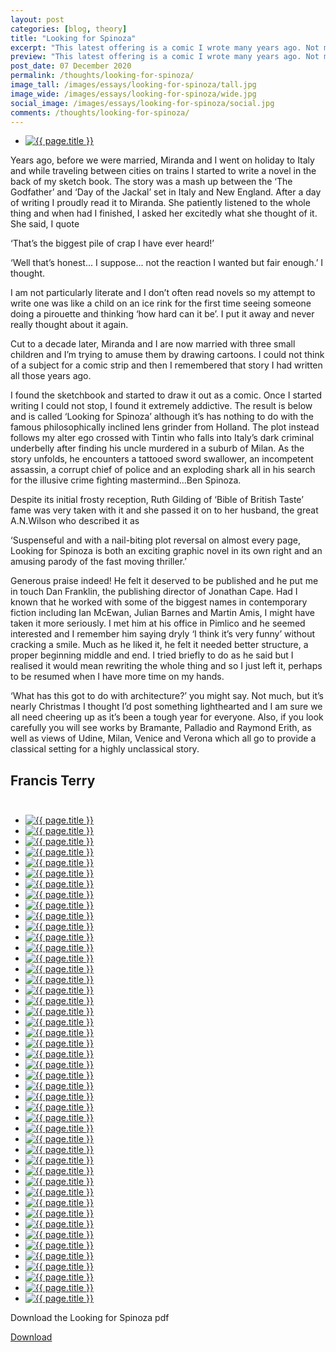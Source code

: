 ```yaml
---
layout: post
categories: [blog, theory]
title: "Looking for Spinoza"
excerpt: "This latest offering is a comic I wrote many years ago. Not much to do with architecture but as it’s nearly Christmas I thought I’d post something lighthearted and I am sure we all need cheering up as it’s been a tough year for everyone. The plot follows my alter ego crossed with Tintin who falls into Italy’s dark criminal underbelly after finding his uncle murdered in a suburb of Milan..."
preview: "This latest offering is a comic I wrote many years ago. Not much to do with architecture but as it’s nearly Christmas I thought I’d post something lighthearted and I am sure we all need cheering up as it’s been a tough year for everyone. The plot follows my alter ego crossed with Tintin who falls into Italy’s dark criminal underbelly after finding his uncle murdered in a suburb of Milan..."
post_date: 07 December 2020
permalink: /thoughts/looking-for-spinoza/
image_tall: /images/essays/looking-for-spinoza/tall.jpg
image_wide: /images/essays/looking-for-spinoza/wide.jpg
social_image: /images/essays/looking-for-spinoza/social.jpg
comments: /thoughts/looking-for-spinoza/
---
```


<ul class="list">
	<li class="full">
		<a class="fancybox" rel="group" href="/images/essays/looking-for-spinoza/LFS-00.jpg">
			<img class="lazy" src="/images/essays/looking-for-spinoza/thumbs/LFS-00.jpg" alt="{{ page.title }}" />
		</a>
	</li>
</ul>

Years ago, before we were married, Miranda and I went on holiday to Italy and while traveling between cities on trains I started to write a novel in the back of my sketch book. The story was a mash up between the ‘The Godfather’ and ‘Day of the Jackal’ set in Italy and New England. After a day of writing I proudly read it to Miranda. She patiently listened to the whole thing and when had I finished, I asked her excitedly what she thought of it. She said, I quote

‘That’s the biggest pile of crap I have ever heard!’

‘Well that’s honest... I suppose... not the reaction I wanted but fair enough.’ I thought. 

I am not particularly literate and I don’t often read novels so my attempt to write one was like a child on an ice rink for the first time seeing someone doing a pirouette and thinking ‘how hard can it be’. I put it away and never really thought about it again. 

Cut to a decade later, Miranda and I are now married with three small children and I’m trying to amuse them by drawing cartoons. I could not think of a subject for a comic strip and then I remembered that story I had written all those years ago.

I found the sketchbook and started to draw it out as a comic. Once I started writing I could not stop, I found it extremely addictive. The result is below and is called ‘Looking for Spinoza’ although it’s has nothing to do with the famous philosophically inclined lens grinder from Holland. The plot instead follows my alter ego crossed with Tintin who falls into Italy’s dark criminal underbelly after finding his uncle murdered in a suburb of Milan. As the story unfolds, he encounters a tattooed sword swallower, an incompetent assassin, a corrupt chief of police and an exploding shark all in his search for the illusive crime fighting mastermind...Ben Spinoza.

Despite its initial frosty reception, Ruth Gilding of ‘Bible of British Taste’ fame was very taken with it and she passed it on to her husband, the great A.N.Wilson who described it as

 ‘Suspenseful and with a nail-biting plot reversal on almost every page, Looking for Spinoza is both an exciting graphic novel in its own right and an amusing parody of the fast moving thriller.’ 

Generous praise indeed! He felt it deserved to be published and he put me in touch Dan Franklin, the publishing director of Jonathan Cape. Had I known that he worked with some of the biggest names in contemporary fiction including Ian McEwan, Julian Barnes and Martin Amis, I might have taken it more seriously. I met him at his office in Pimlico and he seemed interested and I remember him saying dryly ‘I think it’s very funny’ without cracking a smile. Much as he liked it, he felt it needed better structure, a proper beginning middle and end. I tried briefly to do as he said but I realised it would mean rewriting the whole thing and so I just left it, perhaps to be resumed when I have more time on my hands.

‘What has this got to do with architecture?’ you might say. Not much, but it’s nearly Christmas I thought I’d post something lighthearted and I am sure we all need cheering up as it’s been a tough year for everyone. Also, if you look carefully you will see works by Bramante, Palladio and Raymond Erith, as well as views of Udine, Milan, Venice and Verona which all go to provide a classical setting for a highly unclassical story.

## Francis Terry<br/><br/>

<ul class="list">
<li class="full"><a class="fancybox" rel="group" href="/images/essays/looking-for-spinoza/LFS-01.jpg"><img class="lazy" src="/images/essays/looking-for-spinoza/1250/LFS-01.jpg" alt="{{ page.title }}" /></a></li>
<li class="full"><a class="fancybox" rel="group" href="/images/essays/looking-for-spinoza/LFS-02.jpg"><img class="lazy" src="/images/essays/looking-for-spinoza/1250/LFS-02.jpg" alt="{{ page.title }}" /></a></li>
<li class="full"><a class="fancybox" rel="group" href="/images/essays/looking-for-spinoza/LFS-03.jpg"><img class="lazy" src="/images/essays/looking-for-spinoza/1250/LFS-03.jpg" alt="{{ page.title }}" /></a></li>
<li class="full"><a class="fancybox" rel="group" href="/images/essays/looking-for-spinoza/LFS-04.jpg"><img class="lazy" src="/images/essays/looking-for-spinoza/1250/LFS-04.jpg" alt="{{ page.title }}" /></a></li>
<li class="full"><a class="fancybox" rel="group" href="/images/essays/looking-for-spinoza/LFS-05.jpg"><img class="lazy" src="/images/essays/looking-for-spinoza/1250/LFS-05.jpg" alt="{{ page.title }}" /></a></li>
<li class="full"><a class="fancybox" rel="group" href="/images/essays/looking-for-spinoza/LFS-06.jpg"><img class="lazy" src="/images/essays/looking-for-spinoza/1250/LFS-06.jpg" alt="{{ page.title }}" /></a></li>
<li class="full"><a class="fancybox" rel="group" href="/images/essays/looking-for-spinoza/LFS-07.jpg"><img class="lazy" src="/images/essays/looking-for-spinoza/1250/LFS-07.jpg" alt="{{ page.title }}" /></a></li>
<li class="full"><a class="fancybox" rel="group" href="/images/essays/looking-for-spinoza/LFS-08.jpg"><img class="lazy" src="/images/essays/looking-for-spinoza/1250/LFS-08.jpg" alt="{{ page.title }}" /></a></li>
<li class="full"><a class="fancybox" rel="group" href="/images/essays/looking-for-spinoza/LFS-09.jpg"><img class="lazy" src="/images/essays/looking-for-spinoza/1250/LFS-09.jpg" alt="{{ page.title }}" /></a></li>
<li class="full"><a class="fancybox" rel="group" href="/images/essays/looking-for-spinoza/LFS-10.jpg"><img class="lazy" src="/images/essays/looking-for-spinoza/1250/LFS-10.jpg" alt="{{ page.title }}" /></a></li>
<li class="full"><a class="fancybox" rel="group" href="/images/essays/looking-for-spinoza/LFS-11.jpg"><img class="lazy" src="/images/essays/looking-for-spinoza/1250/LFS-11.jpg" alt="{{ page.title }}" /></a></li>
<li class="full"><a class="fancybox" rel="group" href="/images/essays/looking-for-spinoza/LFS-12.jpg"><img class="lazy" src="/images/essays/looking-for-spinoza/1250/LFS-12.jpg" alt="{{ page.title }}" /></a></li>
<li class="full"><a class="fancybox" rel="group" href="/images/essays/looking-for-spinoza/LFS-13.jpg"><img class="lazy" src="/images/essays/looking-for-spinoza/1250/LFS-13.jpg" alt="{{ page.title }}" /></a></li>
<li class="full"><a class="fancybox" rel="group" href="/images/essays/looking-for-spinoza/LFS-14.jpg"><img class="lazy" src="/images/essays/looking-for-spinoza/1250/LFS-14.jpg" alt="{{ page.title }}" /></a></li>
<li class="full"><a class="fancybox" rel="group" href="/images/essays/looking-for-spinoza/LFS-15.jpg"><img class="lazy" src="/images/essays/looking-for-spinoza/1250/LFS-15.jpg" alt="{{ page.title }}" /></a></li>
<li class="full"><a class="fancybox" rel="group" href="/images/essays/looking-for-spinoza/LFS-16.jpg"><img class="lazy" src="/images/essays/looking-for-spinoza/1250/LFS-16.jpg" alt="{{ page.title }}" /></a></li>
<li class="full"><a class="fancybox" rel="group" href="/images/essays/looking-for-spinoza/LFS-17.jpg"><img class="lazy" src="/images/essays/looking-for-spinoza/1250/LFS-17.jpg" alt="{{ page.title }}" /></a></li>
<li class="full"><a class="fancybox" rel="group" href="/images/essays/looking-for-spinoza/LFS-18.jpg"><img class="lazy" src="/images/essays/looking-for-spinoza/1250/LFS-18.jpg" alt="{{ page.title }}" /></a></li>
<li class="full"><a class="fancybox" rel="group" href="/images/essays/looking-for-spinoza/LFS-19.jpg"><img class="lazy" src="/images/essays/looking-for-spinoza/1250/LFS-19.jpg" alt="{{ page.title }}" /></a></li>
<li class="full"><a class="fancybox" rel="group" href="/images/essays/looking-for-spinoza/LFS-20.jpg"><img class="lazy" src="/images/essays/looking-for-spinoza/1250/LFS-20.jpg" alt="{{ page.title }}" /></a></li>
<li class="full"><a class="fancybox" rel="group" href="/images/essays/looking-for-spinoza/LFS-21.jpg"><img class="lazy" src="/images/essays/looking-for-spinoza/1250/LFS-21.jpg" alt="{{ page.title }}" /></a></li>
<li class="full"><a class="fancybox" rel="group" href="/images/essays/looking-for-spinoza/LFS-22.jpg"><img class="lazy" src="/images/essays/looking-for-spinoza/1250/LFS-22.jpg" alt="{{ page.title }}" /></a></li>
<li class="full"><a class="fancybox" rel="group" href="/images/essays/looking-for-spinoza/LFS-23.jpg"><img class="lazy" src="/images/essays/looking-for-spinoza/1250/LFS-23.jpg" alt="{{ page.title }}" /></a></li>
<li class="full"><a class="fancybox" rel="group" href="/images/essays/looking-for-spinoza/LFS-24.jpg"><img class="lazy" src="/images/essays/looking-for-spinoza/1250/LFS-24.jpg" alt="{{ page.title }}" /></a></li>
<li class="full"><a class="fancybox" rel="group" href="/images/essays/looking-for-spinoza/LFS-25.jpg"><img class="lazy" src="/images/essays/looking-for-spinoza/1250/LFS-25.jpg" alt="{{ page.title }}" /></a></li>
<li class="full"><a class="fancybox" rel="group" href="/images/essays/looking-for-spinoza/LFS-26.jpg"><img class="lazy" src="/images/essays/looking-for-spinoza/1250/LFS-26.jpg" alt="{{ page.title }}" /></a></li>
<li class="full"><a class="fancybox" rel="group" href="/images/essays/looking-for-spinoza/LFS-27.jpg"><img class="lazy" src="/images/essays/looking-for-spinoza/1250/LFS-27.jpg" alt="{{ page.title }}" /></a></li>
<li class="full"><a class="fancybox" rel="group" href="/images/essays/looking-for-spinoza/LFS-28.jpg"><img class="lazy" src="/images/essays/looking-for-spinoza/1250/LFS-28.jpg" alt="{{ page.title }}" /></a></li>
<li class="full"><a class="fancybox" rel="group" href="/images/essays/looking-for-spinoza/LFS-29.jpg"><img class="lazy" src="/images/essays/looking-for-spinoza/1250/LFS-29.jpg" alt="{{ page.title }}" /></a></li>
<li class="full"><a class="fancybox" rel="group" href="/images/essays/looking-for-spinoza/LFS-30.jpg"><img class="lazy" src="/images/essays/looking-for-spinoza/1250/LFS-30.jpg" alt="{{ page.title }}" /></a></li>
<li class="full"><a class="fancybox" rel="group" href="/images/essays/looking-for-spinoza/LFS-31.jpg"><img class="lazy" src="/images/essays/looking-for-spinoza/1250/LFS-31.jpg" alt="{{ page.title }}" /></a></li>
<li class="full"><a class="fancybox" rel="group" href="/images/essays/looking-for-spinoza/LFS-32.jpg"><img class="lazy" src="/images/essays/looking-for-spinoza/1250/LFS-32.jpg" alt="{{ page.title }}" /></a></li>
<li class="full"><a class="fancybox" rel="group" href="/images/essays/looking-for-spinoza/LFS-33.jpg"><img class="lazy" src="/images/essays/looking-for-spinoza/1250/LFS-33.jpg" alt="{{ page.title }}" /></a></li>
<li class="full"><a class="fancybox" rel="group" href="/images/essays/looking-for-spinoza/LFS-34.jpg"><img class="lazy" src="/images/essays/looking-for-spinoza/1250/LFS-34.jpg" alt="{{ page.title }}" /></a></li>
<li class="full"><a class="fancybox" rel="group" href="/images/essays/looking-for-spinoza/LFS-35.jpg"><img class="lazy" src="/images/essays/looking-for-spinoza/1250/LFS-35.jpg" alt="{{ page.title }}" /></a></li>
<li class="full"><a class="fancybox" rel="group" href="/images/essays/looking-for-spinoza/LFS-36.jpg"><img class="lazy" src="/images/essays/looking-for-spinoza/1250/LFS-36.jpg" alt="{{ page.title }}" /></a></li>
<li class="full"><a class="fancybox" rel="group" href="/images/essays/looking-for-spinoza/LFS-37.jpg"><img class="lazy" src="/images/essays/looking-for-spinoza/1250/LFS-37.jpg" alt="{{ page.title }}" /></a></li>
<li class="full"><a class="fancybox" rel="group" href="/images/essays/looking-for-spinoza/LFS-38.jpg"><img class="lazy" src="/images/essays/looking-for-spinoza/1250/LFS-38.jpg" alt="{{ page.title }}" /></a></li>
<li class="full"><a class="fancybox" rel="group" href="/images/essays/looking-for-spinoza/LFS-39.jpg"><img class="lazy" src="/images/essays/looking-for-spinoza/1250/LFS-39.jpg" alt="{{ page.title }}" /></a></li>
<li class="full"><a class="fancybox" rel="group" href="/images/essays/looking-for-spinoza/LFS-40.jpg"><img class="lazy" src="/images/essays/looking-for-spinoza/1250/LFS-40.jpg" alt="{{ page.title }}" /></a></li>
<li class="full"><a class="fancybox" rel="group" href="/images/essays/looking-for-spinoza/LFS-41.jpg"><img class="lazy" src="/images/essays/looking-for-spinoza/1250/LFS-41.jpg" alt="{{ page.title }}" /></a></li>
<li class="full"><a class="fancybox" rel="group" href="/images/essays/looking-for-spinoza/LFS-42.jpg"><img class="lazy" src="/images/essays/looking-for-spinoza/1250/LFS-42.jpg" alt="{{ page.title }}" /></a></li>
<li class="full"><a class="fancybox" rel="group" href="/images/essays/looking-for-spinoza/LFS-43.jpg"><img class="lazy" src="/images/essays/looking-for-spinoza/1250/LFS-43.jpg" alt="{{ page.title }}" /></a></li>
<li class="full"><a class="fancybox" rel="group" href="/images/essays/looking-for-spinoza/LFS-44.jpg"><img class="lazy" src="/images/essays/looking-for-spinoza/1250/LFS-44.jpg" alt="{{ page.title }}" /></a></li>
<li class="full"><a class="fancybox" rel="group" href="/images/essays/looking-for-spinoza/LFS-45.jpg"><img class="lazy" src="/images/essays/looking-for-spinoza/1250/LFS-45.jpg" alt="{{ page.title }}" /></a></li>
<li class="full"><a class="fancybox" rel="group" href="/images/essays/looking-for-spinoza/LFS-46.jpg"><img class="lazy" src="/images/essays/looking-for-spinoza/1250/LFS-46.jpg" alt="{{ page.title }}" /></a></li>
</ul>

<p>Download the Looking for Spinoza pdf</p>
<a href="/images/essays/looking-for-spinoza/looking-for-spinoza.pdf" rel="nofollow noopener noreferrer" target="_blank" class="button">Download</a>


